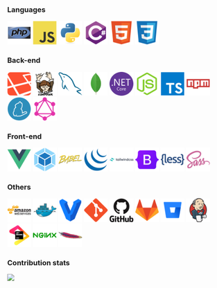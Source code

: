 <h3 align="left">Languages</h3>
<p align="left">
  <img src="https://raw.githubusercontent.com/devicons/devicon/master/icons/php/php-original.svg" alt="php" width="55" height="55"/>
  <img src="https://github.com/devicons/devicon/blob/master/icons/javascript/javascript-original.svg" alt="js" width="55" height="55"/>
  <img src="https://github.com/devicons/devicon/blob/master/icons/python/python-original.svg" alt="python" width="55" height="55"/>
  <img src="https://raw.githubusercontent.com/devicons/devicon/master/icons/csharp/csharp-original.svg" alt="c#" width="55" height="55"/>
  <img src="https://raw.githubusercontent.com/devicons/devicon/master/icons/html5/html5-original.svg" alt="html" width="55" height="55"/>
  <img src="https://raw.githubusercontent.com/devicons/devicon/master/icons/css3/css3-original.svg" alt="css" width="55" height="55"/>
  <!-- <img src="https://github.com/kroim/profile/blob/master/icons/icon_solidity.png?raw=true" alt="solidity" width="55" height="55"/> -->

<h3 align="left">Back-end</h3>
<p align="left">
  <img src="https://raw.githubusercontent.com/devicons/devicon/master/icons/laravel/laravel-plain.svg" alt="laravel" width="55" height="55"/>
  <img src="https://raw.githubusercontent.com/devicons/devicon/master/icons/composer/composer-original.svg" alt="composer" width="55" height="55"/>
  <img src="https://raw.githubusercontent.com/devicons/devicon/master/icons/mysql/mysql-original.svg" alt="mysql" width="55" height="55"/>
  <img src="https://raw.githubusercontent.com/devicons/devicon/master/icons/mongodb/mongodb-original.svg" alt="mysql" width="55" height="55"/>
  <img src="https://raw.githubusercontent.com/devicons/devicon/master/icons/dotnetcore/dotnetcore-original.svg" alt="mysql" width="55" height="55"/>
  <img src="https://raw.githubusercontent.com/devicons/devicon/master/icons/nodejs/nodejs-original.svg" alt="nodejs" width="55" height="55"/>
  <img src="https://raw.githubusercontent.com/devicons/devicon/master/icons/typescript/typescript-original.svg" alt="ts" width="55" height="55"/>
  <img src="https://raw.githubusercontent.com/devicons/devicon/master/icons/npm/npm-original-wordmark.svg" alt="npm" width="55" height="55"/>
  <img src="https://raw.githubusercontent.com/devicons/devicon/master/icons/yarn/yarn-original.svg" alt="yarn" width="55" height="55"/>
  <img src="https://raw.githubusercontent.com/devicons/devicon/master/icons/graphql/graphql-plain.svg" alt="graphql" width="55" height="55"/>

<h3 align="left">Front-end</h3>
<p align="left">
  <img src="https://raw.githubusercontent.com/devicons/devicon/master/icons/vuejs/vuejs-original.svg" alt="vuejs" width="55" height="55"/>
  <img src="https://raw.githubusercontent.com/devicons/devicon/master/icons/webpack/webpack-original.svg" alt="webpack" width="55" height="55"/>
  <img src="https://raw.githubusercontent.com/devicons/devicon/master/icons/babel/babel-original.svg" alt="babel" width="55" height="55"/>
  <img src="https://raw.githubusercontent.com/devicons/devicon/master/icons/jquery/jquery-original.svg" alt="jquery" width="55" height="55"/>
  <img src="https://raw.githubusercontent.com/devicons/devicon/master/icons/tailwindcss/tailwindcss-original-wordmark.svg" alt="tailwind" width="55" height="55"/>
  <img src="https://raw.githubusercontent.com/devicons/devicon/master/icons/bootstrap/bootstrap-original.svg" alt="bootstrap" width="55" height="55"/>
  <img src="https://raw.githubusercontent.com/devicons/devicon/master/icons/less/less-plain-wordmark.svg" alt="less" width="55" height="55"/>
  <img src="https://raw.githubusercontent.com/devicons/devicon/master/icons/sass/sass-original.svg" alt="sass" width="55" height="55"/>

<h3 align="left">Others</h3>
<p align="left">
  <img src="https://raw.githubusercontent.com/devicons/devicon/master/icons/amazonwebservices/amazonwebservices-original-wordmark.svg" alt="aws" width="55" height="55"/></a>
  <img src="https://raw.githubusercontent.com/devicons/devicon/master/icons/docker/docker-original.svg" alt="docker" width="55" height="55"/></a>
  <img src="https://raw.githubusercontent.com/devicons/devicon/master/icons/vagrant/vagrant-original.svg" alt="vagrant" width="55" height="55"/></a>
  <img src="https://raw.githubusercontent.com/devicons/devicon/master/icons/git/git-original.svg" alt="git" width="55" height="55"/></a>
  <img src="https://raw.githubusercontent.com/devicons/devicon/master/icons/github/github-original-wordmark.svg" alt="github" width="55" height="55"/></a>
  <img src="https://raw.githubusercontent.com/devicons/devicon/master/icons/gitlab/gitlab-original.svg" alt="gitlab" width="55" height="55"/></a>
  <img src="https://raw.githubusercontent.com/devicons/devicon/master/icons/bitbucket/bitbucket-original.svg" alt="bitbucket" width="55" height="55"/></a>
  <img src="https://raw.githubusercontent.com/devicons/devicon/master/icons/jenkins/jenkins-original.svg" alt="jenkins" width="55" height="55"/></a>
  <img src="https://raw.githubusercontent.com/devicons/devicon/master/icons/jetbrains/jetbrains-original.svg" alt="jetbrains" width="55" height="55"/></a>
  <img src="https://raw.githubusercontent.com/devicons/devicon/master/icons/nginx/nginx-original.svg" alt="nginx" width="55" height="55"/></a>
  <img src="https://raw.githubusercontent.com/devicons/devicon/master/icons/apache/apache-original.svg" alt="apache" width="55" height="55"/></a>

<h3 align="left">Contribution stats</h3>
<p align="left">
  <img width="600em" src="https://github-profile-summary-cards.vercel.app/api/cards/profile-details?username=dvdty&theme=github_dark" />
</p>
